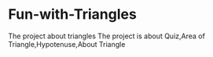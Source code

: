 # Fun-with-Triangles
The project about triangles
The project is about Quiz,Area of Triangle,Hypotenuse,About Triangle
